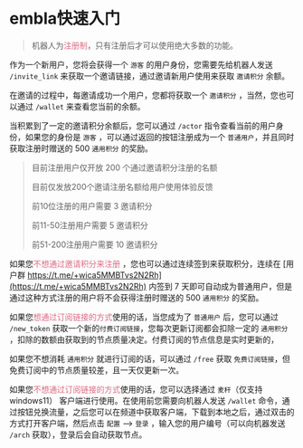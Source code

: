 # embla快速入门

> 机器人为<font color="#dc6b82">注册制</font>，只有注册后才可以使用绝大多数的功能。

作为一个新用户，您将会获得一个 `游客` 的用户身份，您需要先给机器人发送 `/invite_link`
来获取一个邀请链接，通过邀请新用户使用来获取 `邀请积分` 余额。

在邀请的过程中，每邀请成功一个用户，您都将获取一个 `邀请积分` ，当然，您也可以通过 `/wallet` 来查看您当前的余额。

当积累到了一定的邀请积分余额后，您可以通过 `/actor` 指令查看当前的用户身份，如果您的身份是 `游客`
，可以通过返回的按钮注册成为一个 `普通用户`，并且同时获取注册时赠送的 500 `通用积分` 的奖励。

> 目前注册用户仅开放 200 个通过邀请积分注册的名额
>
> 目前仅发放200个邀请注册名额给用户使用体验反馈
>
> 前10位注册的用户需要 3 邀请积分
>
> 前11-50注册用户需要 5 邀请积分
>
> 前51-200注册用户需要 10 邀请积分

如果您<font color="#dc6b82">不想通过邀请积分来注册</font>
，您也可以通过连续签到来获取积分，连续在 [用户群 https://t.me/+wica5MMBTvs2N2Rh](https://t.me/+wica5MMBTvs2N2Rh)
内签到 7 天即可自动成为普通用户，但是通过这种方式注册的用户将不会获得注册时赠送的 500 `通用积分` 的奖励。

如果您<font color="#dc6b82">想通过订阅链接的方式</font>使用的话，当您成为了 `普通用户` 后，您可以通过 `/new_token`
获取一个新的`付费订阅链接`，您每次更新订阅都会扣除一定的 `通用积分`
，扣除的数额由获取到的节点质量决定。付费订阅的节点信息是实时更新的，

如果您不想消耗 `通用积分` 就进行订阅的话，可以通过 `/free` 获取 `免费订阅链接`，但免费订阅中的节点质量较差，且一天仅更新一次。

如果您<font color="#dc6b82">不想通过订阅链接的方式</font>使用的话，您可以选择通过 `麦秆`（仅支持 windows11）
客户端进行使用。在使用前您需要向机器人发送 `/wallet` 命令，通过按钮兑换流量，之后您可以在频道中获取客户端，下载到本地之后，通过双击的方式打开客户端，然后点击 `配置` --> `登录` ，输入您的用户编号（可以向机器发送 `/arch` 获取），登录后会自动获取节点。
